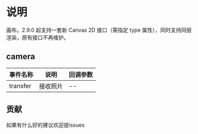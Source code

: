 # 说明

画布。2.9.0 起支持一套新 Canvas 2D 接口（需指定 type 属性），同时支持同层渲染，原有接口不再维护。

## camera


| 事件名称 | 说明 | 回调参数 |
| --- | --- | --- |
| transfer | 接收照片 | -- |


## 贡献

如果有什么好的建议欢迎提issues
